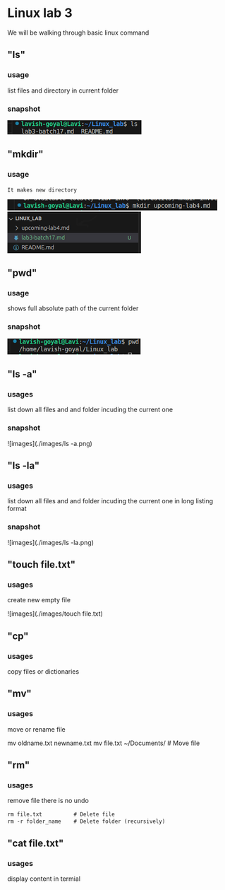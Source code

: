# Linux lab 3

We will be walking through basic linux command


## "ls"
### usage
   list files and directory in current folder

### snapshot
![images](./images/ls.png)



## "mkdir"
### usage
    It makes new directory

![images](./images/mkdir_command.png)
![images](./images/new_file.png)




## "pwd"
### usage

   shows full absolute path of the current folder
### snapshot
![images](./images/pwd.png)



## "ls -a"
### usages

  list down all files and and folder incuding the current one
### snapshot
![images](./images/ls -a.png)


## "ls -la"
### usages

   list down all files and and folder incuding the current one in long listing format

### snapshot
![images](./images/ls -la.png)


## "touch file.txt"
### usages

   create new empty file

![images](./images/touch file.txt)

## "cp"
### usages

   copy files or dictionaries


## "mv"
### usages

   move or rename file

   mv oldname.txt newname.txt
   mv file.txt ~/Documents/     # Move file


## "rm"
### usages
   remove file
   there is no undo

    rm file.txt          # Delete file
    rm -r folder_name    # Delete folder (recursively)



## "cat file.txt"
### usages

   display content in termial

